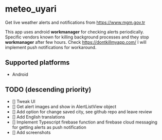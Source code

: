 # meteo_uyari

Get live weather alerts and notifications from https://www.mgm.gov.tr

This app uses android **workmanager** for checking alerts periodically. Specific vendors known for killing background processes and they stop **workmanager** after few hours. Check https://dontkillmyapp.com/ I will implement push notifications for workaround.

## Supported platforms
- Android

## TODO (descending priority)
- [] Tweak UI
- [] Get alert images and show in AlertListView object
- [] Add option for change saved city, see github repo and leave review
- [] Add English translations
- [] Implement Typescript firebase function and firebase cloud messaging for getting alerts as push notification
- [] Add screenshots